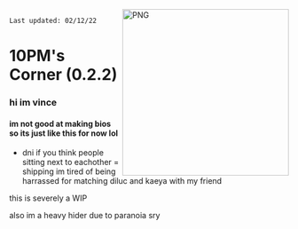 
  <img align="right" alt="PNG" src="https://cdn.discordapp.com/attachments/733735929860194316/942097605406629928/export.png" width="300" height="300" />

`Last updated: 02/12/22`
# 10PM's Corner (0.2.2)
### hi im vince
#### im not good at making bios so its just like this for now lol
- dni if you think people sitting next to eachother = shipping im tired of being harrassed for matching diluc and kaeya with my friend

this is severely a WIP

also im a heavy hider due to paranoia sry
